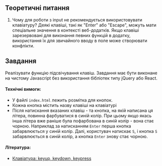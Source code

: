 
## Теоретичні питання
1. Чому для роботи з input не рекомендується використовувати клавіатуру?
Деякі клавіші, такі як "Enter" або "Escape", можуть мати спеціальне значення в контексті веб-додатків. Якщо клавіші зарезервовані для виконання певних функцій в додатку, використання їх для звичайного вводу в поле може створювати конфлікти.

## Завдання
Реалізувати функцію підсвічування клавіш. Завдання має бути виконане на чистому Javascript без використання бібліотек типу jQuery або React.
#### Технічні вимоги:
- У файлі `index.html` лежить розмітка для кнопок.
- Кожна кнопка містить назву клавіші на клавіатурі
- Після натискання вказаних клавіш - та кнопка, на якій написана ця літера, повинна фарбуватися в синій колір. При цьому якщо якась інша літера вже раніше була пофарбована в синій колір - вона стає чорною. Наприклад за натисканням `Enter` перша кнопка забарвлюється у синій колір. Далі, користувач натискає `S`, і кнопка `S` забарвлюється в синій колір, а кнопка `Enter` знову стає чорною. 
#### Література:
-  [Клавіатура: keyup, keydown, keypress](https://learn.javascript.ru/keyboard-events )
